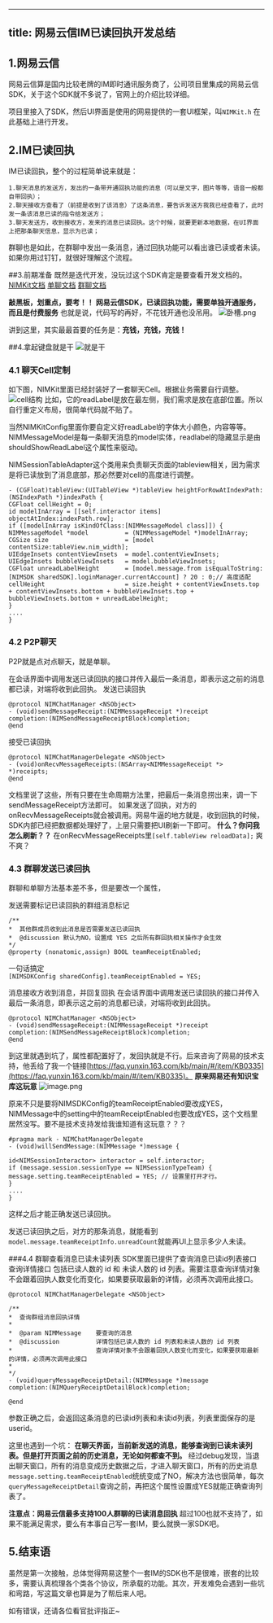 
---
title: 网易云信IM已读回执开发总结
---



## 1.网易云信
网易云信算是国内比较老牌的IM即时通讯服务商了，公司项目里集成的网易云信SDK，关于这个SDK就不多说了，官网上的介绍比较详细。

项目里接入了SDK，然后UI界面是使用的网易提供的一套UI框架，叫`NIMKit.h` 在此基础上进行开发。

## 2.IM已读回执
IM已读回执，整个的过程简单说来就是：
```
1.聊天消息的发送方，发出的一条带开通回执功能的消息（可以是文字，图片等等，语音一般都自带回执）；
2.聊天接收方查看了（前提是收到了该消息）了这条消息，要告诉发送方我我已经查看了，此时发一条该消息已读的指令给发送方；
3.聊天发送方，收到接收方，发来的消息已读回执。这个时候，就要更新本地数据，在UI界面上把那条聊天信息，显示为已读；
```
群聊也是如此，在群聊中发出一条消息，通过回执功能可以看出谁已读或者未读。
如果你用过钉钉，就很好理解这个流程。

##3.前期准备
既然是迭代开发，没玩过这个SDK肯定是要查看开发文档的。
[NIMKit文档](https://github.com/netease-im/NIM_iOS_UIKit/blob/master/Documents/nim_custom_ui.md)
[单聊文档](https://dev.yunxin.163.com/docs/product/IM%E5%8D%B3%E6%97%B6%E9%80%9A%E8%AE%AF/SDK%E5%BC%80%E5%8F%91%E9%9B%86%E6%88%90/iOS%E5%BC%80%E5%8F%91%E9%9B%86%E6%88%90/%E6%B6%88%E6%81%AF%E6%94%B6%E5%8F%91?#%E5%B7%B2%E8%AF%BB%E5%9B%9E%E6%89%A7)
[群聊文档](https://dev.yunxin.163.com/docs/product/IM%E5%8D%B3%E6%97%B6%E9%80%9A%E8%AE%AF/SDK%E5%BC%80%E5%8F%91%E9%9B%86%E6%88%90/iOS%E5%BC%80%E5%8F%91%E9%9B%86%E6%88%90/%E7%BE%A4%E7%BB%84%E5%8A%9F%E8%83%BD?#%E7%BE%A4%E7%BB%84%E5%B7%B2%E8%AF%BB%E5%9B%9E%E6%89%A7)


**敲黑板，划重点，要考！！**
**网易云信SDK，已读回执功能，需要单独开通服务，而且是付费服务**
也就是说，代码写的再好，不花钱开通也没吊用。
![卧槽.png](https://upload-images.jianshu.io/upload_images/1447375-5d168f1a9ad04095.png?imageMogr2/auto-orient/strip%7CimageView2/2/w/1240)

讲到这里，其实最最首要的任务是：**充钱，充钱，充钱！**

##4.拿起键盘就是干
![就是干](https://upload-images.jianshu.io/upload_images/1447375-7e42bf91528876c9.png?imageMogr2/auto-orient/strip%7CimageView2/2/w/613/format/webp)

### 4.1 聊天Cell定制
如下图，NIMKit里面已经封装好了一套聊天Cell。根据业务需要自行调整。
![cell结构](https://upload-images.jianshu.io/upload_images/1447375-70ef1b7523d72146.png?imageMogr2/auto-orient/strip%7CimageView2/2/w/1240)
比如，它的readLabel是放在最左侧，我们需求是放在底部位置。所以自行重定义布局，很简单代码就不贴了。

当然NIMKitConfig里面你要自定义好readLabel的字体大小颜色，内容等等。
NIMMessageModel是每一条聊天消息的model实体，readlabel的隐藏显示是由shouldShowReadLabel这个属性来驱动。

NIMSessionTableAdapter这个类用来负责聊天页面的tableview相关，因为需求是将已读放到了消息底部，那必然要对cell的高度进行调整。
```
- (CGFloat)tableView:(UITableView *)tableView heightForRowAtIndexPath:(NSIndexPath *)indexPath {
CGFloat cellHeight = 0;
id modelInArray = [[self.interactor items] objectAtIndex:indexPath.row];
if ([modelInArray isKindOfClass:[NIMMessageModel class]]) {
NIMMessageModel *model          = (NIMMessageModel *)modelInArray;
CGSize size                     = [model contentSize:tableView.nim_width];
UIEdgeInsets contentViewInsets  = model.contentViewInsets;
UIEdgeInsets bubbleViewInsets   = model.bubbleViewInsets;
CGFloat unreadLabelHeight       = [model.message.from isEqualToString:[NIMSDK sharedSDK].loginManager.currentAccount] ? 20 : 0;// 高度适配
cellHeight                      = size.height + contentViewInsets.top + contentViewInsets.bottom + bubbleViewInsets.top + bubbleViewInsets.bottom + unreadLabelHeight;
}
....
}
```


### 4.2 P2P聊天
P2P就是点对点聊天，就是单聊。

在会话界面中调用发送已读回执的接口并传入最后一条消息，即表示这之前的消息都已读，对端将收到此回执。
发送已读回执
```
@protocol NIMChatManager <NSObject>
- (void)sendMessageReceipt:(NIMMessageReceipt *)receipt
completion:(NIMSendMessageReceiptBlock)completion;
@end
```
接受已读回执
```
@protocol NIMChatManagerDelegate <NSObject>
- (void)onRecvMessageReceipts:(NSArray<NIMMessageReceipt *> *)receipts;
@end
```
文档里说了这些，所有只要在生命周期方法里，把最后一条消息捞出来，调一下sendMessageReceipt方法即可。
如果发送了回执，对方的onRecvMessageReceipts就会被调用。网易牛逼的地方就是，收到回执的时候，SDK内部已经把数据都处理好了，上层只需要把UI刷新一下即可。 
**什么？你问我怎么刷新？？**
在onRecvMessageReceipts里`[self.tableView reloadData];`
爽不爽？

### 4.3 群聊发送已读回执
群聊和单聊方法基本差不多，但是要改一个属性，

发送需要标记已读回执的群组消息标记
```
/**
*  其他群成员收到此消息是否需要发送已读回执
*  @discussion 默认为NO，设置成 YES 之后所有群回执相关操作才会生效
*/
@property (nonatomic,assign) BOOL teamReceiptEnabled;
```
一句话搞定   
`[NIMSDKConfig sharedConfig].teamReceiptEnabled = YES;`


消息接收方收到消息，并回复回执 在会话界面中调用发送已读回执的接口并传入最后一条消息，即表示这之前的消息都已读，对端将收到此回执。
```
@protocol NIMChatManager <NSObject>
- (void)sendMessageReceipt:(NIMMessageReceipt *)receipt
completion:(NIMSendMessageReceiptBlock)completion;
@end
```
到这里就遇到坑了，属性都配置好了，发回执就是不行。后来咨询了网易的技术支持，他丢给了我一个链接[https://faq.yunxin.163.com/kb/main/#/item/KB0335](https://faq.yunxin.163.com/kb/main/#/item/KB0335)。
**原来网易还有知识宝库这玩意**
![image.png](https://upload-images.jianshu.io/upload_images/1447375-09bac5e00a497e92.png?imageMogr2/auto-orient/strip%7CimageView2/2/w/1240)

原来不只是要将NIMSDKConfig的teamReceiptEnabled要改成YES，NIMMessage中的setting中的teamReceiptEnabled也要改成YES，这个文档里居然没写。要不是技术支持发给我谁知道有这玩意？？？
```
#pragma mark - NIMChatManagerDelegate
- (void)willSendMessage:(NIMMessage *)message {

id<NIMSessionInteractor> interactor = self.interactor;
if (message.session.sessionType == NIMSessionTypeTeam) {
message.setting.teamReceiptEnabled = YES; // 设置里打开才行。
}
....
}
```
这样之后才能正确发送已读回执。

发送已读回执之后，对方的那条消息，就能看到
`model.message.teamReceiptInfo.unreadCount`就能再UI上显示多少人未读。

###4.4 群聊查看消息已读未读列表
SDK里面已提供了查询消息已读id列表接口
查询详情接口
包括已读人数的 id 和 未读人数的 id 列表。需要注意查询详情对象不会跟着回执人数变化而变化，如果要获取最新的详情，必须再次调用此接口。
```
@protocol NIMChatManagerDelegate <NSObject>

/**
*  查询群组消息回执详情
*
*  @param NIMMessage    要查询的消息
*  @discussion          详情包括已读人数的 id 列表和未读人数的 id 列表
*                       查询详情对象不会跟着回执人数变化而变化，如果要获取最新的详情，必须再次调用此接口
*
*/
- (void)queryMessageReceiptDetail:(NIMMessage *)message
completion:(NIMQueryReceiptDetailBlock)completion;

@end
```
参数正确之后，会返回这条消息的已读id列表和未读id列表，列表里面保存的是userid。

这里也遇到一个坑：
**在聊天界面，当前新发送的消息，能够查询到已读未读列表。但是打开页面之前的历史消息，无论如何都查不到。**
经过debug发现，当退出聊天窗口，所有的消息变成历史数据之后，才进入聊天窗口，所有的历史消息`message.setting.teamReceiptEnabled`统统变成了NO，解决方法也很简单，每次`queryMessageReceiptDetail`查询之前，再把这个属性设置成YES就能正确查询列表了。

**注意点：网易云信最多支持100人群聊的已读消息回执** 
超过100也就不支持了，如果不能满足需求，要么有本事自己写一套IM，要么就换一家SDK吧。

## 5.结束语
虽然是第一次接触，总体觉得网易这整个一套IM的SDK也不是很难，嵌套的比较多，需要认真梳理各个类各个协议，所承载的功能。其次，开发难免会遇到一些坑和弯路，写这篇文章也算是为了帮后来人吧。

如有错误，还请各位看官批评指正~

